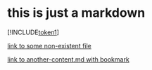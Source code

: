 # this is just a markdown
[!INCLUDE[token1](include/token1.md)]

[link to some non-existent file](some-non-existent.md)

[link to another-content.md with bookmark](another-content.md#title111)
